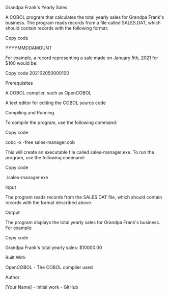 Grandpa Frank's Yearly Sales

A COBOL program that calculates the total yearly sales for Grandpa Frank's business. The program reads records from a file called SALES.DAT, which should contain records with the following format:

Copy code

YYYYMMDDAMOUNT

For example, a record representing a sale made on January 5th, 2021 for $100 would be:

Copy code
202102050000100

Prerequisites

A COBOL compiler, such as OpenCOBOL

A text editor for editing the COBOL source code

Compiling and Running

To compile the program, use the following command:

Copy code

cobc -x -free sales-manager.cob

This will create an executable file called sales-manager.exe. To run the program, use the following command:

Copy code

./sales-manager.exe

Input

The program reads records from the SALES.DAT file, which should contain records with the format described above.

Output

The program displays the total yearly sales for Grandpa Frank's business. For example:

Copy code

Grandpa Frank's total yearly sales: $10000.00

Built With

OpenCOBOL - The COBOL compiler used

Author

[Your Name] - Initial work - GitHub
